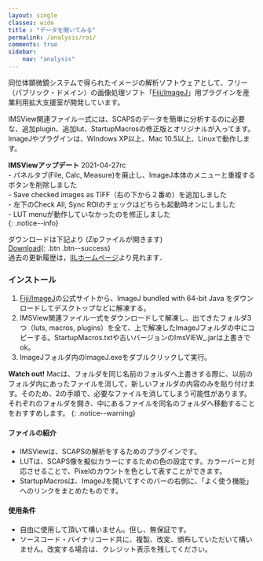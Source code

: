 ```yaml
---
layout: single
classes: wide
title : "データを開いてみる"
permalink: /analysis/roi/
comments: true
sidebar: 
    nav: "analysis"
---
```

同位体顕微鏡システムで得られたイメージの解析ソフトウェアとして、フリー（パブリック・ドメイン）の画像処理ソフト「[Fiji/ImageJ](https://imagej.net/Fiji)」用プラグインを産業利用拡大支援室が開発しています。

IMSView関連ファイル一式には、SCAPSのデータを簡単に分析するのに必要な、追加plugin、追加lut、StartupMacrosの修正版とオリジナルが入ってます。ImageJやプラグインは、Windows XP以上、Mac 10.5以上、Linuxで動作します。      

**IMSViewアップデート** 2021-04-27rc   
    - パネルタブ(File, Calc, Measure)を廃止し、ImageJ本体のメニューと重複するボタンを削除しました   
    - Save checked images as TIFF（右の下から２番め）を追加しました   
    - 左下のCheck All, Sync ROIのチェックはどちらも起動時オンにしました   
    - LUT menuが動作していなかったのを修正しました   
{: .notice--info}

ダウンロードは下記より (Zipファイルが開きます)   
[Download](/imsview_allinone2021-04-27rc.zip){: .btn .btn--success}  
過去の更新履歴は，[IILホームページ](https://iil.cris.hokudai.ac.jp/software/imsview/index.html)より見れます．

### インストール   
1. [Fiji/ImageJ](https://imagej.net/Fiji)の公式サイトから、ImageJ bundled with 64-bit Java をダウンロードしてデスクトップなどに解凍する。
2. IMSView関連ファイル一式をダウンロードして解凍し、出てきたフォルダ3つ（luts, macros, plugins）を全て、上で解凍したImageJフォルダの中にコピーする。StartupMacros.txtや古いバージョンのImsVIEW_.jarは上書きでok。
3. ImageJフォルダ内のImageJ.exeをダブルクリックして実行。
   
**Watch out!** Macは、フォルダを同じ名前のフォルダへ上書きする際に、以前のフォルダ内にあったファイルを消して，新しいフォルダの内容のみを貼り付けます。そのため、2の手順で、必要なファイルを消してしまう可能性があります。それぞれのフォルダを開き、中にあるファイルを同名のフォルダへ移動することをおすすめします。
{: .notice--warning}

#### ファイルの紹介
- IMSViewは、SCAPSの解析をするためのプラグインです。
- LUTは、SCAPS像を擬似カラーにするための色の設定です。カラーバーと対応させることで、Pixelのカウントを色として表すことができます。
- StartupMacrosは、ImageJを開いてすぐのバーの右側に、「よく使う機能」へのリンクをまとめたものです。

#### 使用条件
- 自由に使用して頂いて構いません。但し、無保証です。
- ソースコード・バイナリコード共に、複製、改変、頒布していただいて構いません。改変する場合は、クレジット表示を残してください。